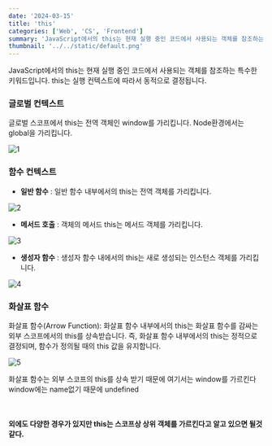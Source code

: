 ```yaml
---
date: '2024-03-15'
title: 'this'
categories: ['Web', 'CS', 'Frontend']
summary: 'JavaScript에서의 this는 현재 실행 중인 코드에서 사용되는 객체를 참조하는 특수한 키워드입니다. '
thumbnail: '../../static/default.png'
---
```


JavaScript에서의 this는 현재 실행 중인 코드에서 사용되는 객체를 참조하는 특수한 키워드입니다. this는 실행 컨텍스트에 따라서 동적으로 결정됩니다.

### 글로벌 컨텍스트

글로벌 스코프에서 this는 전역 객체인 window를 가리킵니다. Node환경에서는 global을 가리킵니다.

![1](https://i.ibb.co/znDXSRq/5.png)

### 함수 컨텍스트

- **일반 함수** : 일반 함수 내부에서의 this는 전역 객체를 가리킵니다.

![2](https://i.ibb.co/q1DB5g6/4.png)

- **메서드 호출** : 객체의 메서드 this는 메서드 객체를 가리킵니다.

![3](https://i.ibb.co/34QpyXL/3.png)

- **생성자 함수** : 생성자 함수 내에서의 this는 새로 생성되는 인스턴스 객체를 가리킵니다.

![4](https://i.ibb.co/fXSP5wZ/2.png)

### 화살표 함수

화살표 함수(Arrow Function): 화살표 함수 내부에서의 this는 화살표 함수를 감싸는 외부 스코프에서의 this를 상속받습니다. 즉, 화살표 함수 내부에서의 this는 정적으로 결정되며, 함수가 정의될 때의 this 값을 유지합니다.

![5](https://i.ibb.co/sFZCrch/1.png)

화살표 함수는 외부 스코프의 this를 상속 받기 때문에 여기서는 window를 가르킨다<br> window에는 name없기 때문에 undefined
<br>
<br>
<br>

**외에도 다양한 경우가 있지만 this는 스코프상 상위 객체를 가르킨다고 알고 있으면 될것 같다.**
